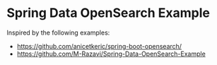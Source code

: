 # Spring Data OpenSearch Example

Inspired by the following examples:

- https://github.com/anicetkeric/spring-boot-opensearch/
- https://github.com/M-Razavi/Spring-Data-OpenSearch-Example

